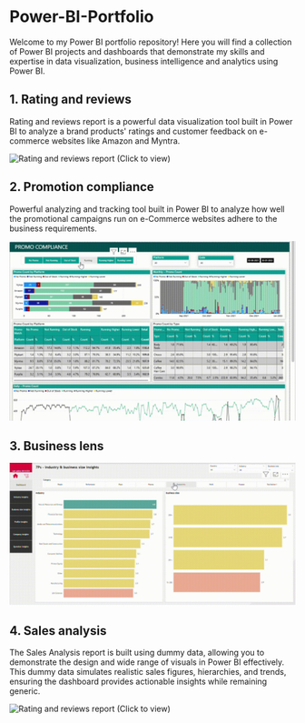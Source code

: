 # Power-BI-Portfolio
Welcome to my Power BI portfolio repository! Here you will find a collection of Power BI projects and dashboards that demonstrate my skills and expertise in data visualization, business intelligence and analytics using Power BI.

## **1. Rating and reviews**
Rating and reviews report is a powerful data visualization tool built in Power BI to analyze a brand products' ratings and customer feedback on e-commerce websites like Amazon and Myntra.

![Rating and reviews report (Click to view)](ratings.gif)

## **2. Promotion compliance**
Powerful analyzing and tracking tool built in Power BI to analyze how well the promotional campaigns run on e-Commerce websites adhere to the business requirements.

![Rating and reviews report (Click to view)](Promo.gif)

<!--## **3. Best seller ranking report**
Best seller ranking report is a powerful tracking and analytical tool designed in Power BI to track and assess the performance of a brand products based on their rankings listed on Amazon's best seller page. It provides comparative insights into brand performance versus competitors, pinpointing key areas for improvement and driving strategic decision making to enhance market positioning.-->

## **3. Business lens**

![Rating and reviews report (Click to view)](BL1.gif)

## **4. Sales analysis**
The Sales Analysis report is built using dummy data, allowing you to demonstrate the design and wide range of visuals in Power BI effectively. This dummy data simulates realistic sales figures, hierarchies, and trends, ensuring the dashboard provides actionable insights while remaining generic.

![Rating and reviews report (Click to view)](Visual.gif)


